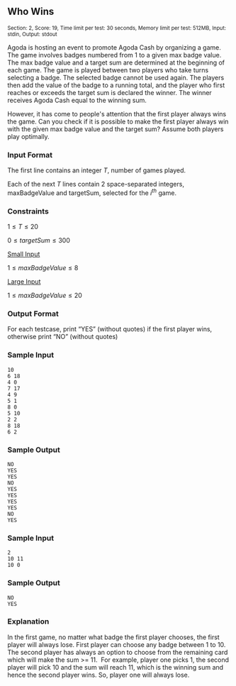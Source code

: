 ## Who Wins

<sup>Section: 2, Score: 19, Time limit per test: 30 seconds, Memory limit per test: 512MB, Input: stdin, Output: stdout</sup>

Agoda is hosting an event to promote Agoda Cash by organizing a game. The game involves badges numbered from 1 to a given max badge value. The max badge value and a target sum are determined at the beginning of each game. The game is played between two players who take turns selecting a badge. The selected badge cannot be used again. The players then add the value of the badge to a running total, and the player who first reaches or exceeds the target sum is declared the winner. The winner receives Agoda Cash equal to the winning sum.

However, it has come to people's attention that the first player always wins the game. Can you check if it is possible to make the first player always win with the given max badge value and the target sum? Assume both players play optimally.

### Input Format

The first line contains an integer $T$, number of games played.

Each of the next $T$ lines contain 2 space-separated integers, maxBadgeValue and targetSum, selected for the $i^{th}$ game.

### Constraints

$1 \le T \le 20$

$0 \le targetSum \le 300$

<u>Small Input</u>

$1 \le maxBadgeValue \le 8$

<u>Large Input</u>

$1 \le maxBadgeValue \le 20$

### Output Format

For each testcase, print “YES” (without quotes) if the first player wins, otherwise print “NO” (without quotes)

### Sample Input

```
10
6 18
4 0
7 17
4 9
5 1
8 0
5 10
2 2
8 18
6 2
```

### Sample Output

```
NO
YES
YES
NO
YES
YES
YES
YES
NO
YES
```

### Sample Input

```
2
10 11
10 0
```

### Sample Output

```
NO
YES
```

### Explanation

In the first game, no matter what badge the first player chooses, the first player will always lose. First player can choose any badge between 1 to 10. The second player has always an option to choose from the remaining card which will make the sum >= 11. 
For example, player one picks 1, the second player will pick 10 and the sum will reach 11, which is the winning sum and hence the second player wins. So, player one will always lose.

